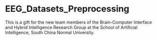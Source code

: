# EEG_Datasets_Preprocessing
This is a gift for the new team members of the Brain-Computer Interface and Hybrid Intelligence Research Group at the School of Artificial Intelligence, South China Normal University.
